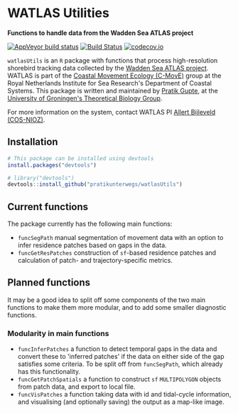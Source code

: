 # WATLAS Utilities

**Functions to handle data from the Wadden Sea ATLAS project**

<!-- badges: start -->
  [![AppVeyor build status](https://ci.appveyor.com/api/projects/status/github/pratikunterwegs/watlasUtils?branch=devbranch&svg=true)](https://ci.appveyor.com/project/pratikunterwegs/watlasUtils) [![Build Status](https://travis-ci.org/pratikunterwegs/watlasUtils.svg?branch=master)](https://travis-ci.org/pratikunterwegs/watlasUtils) [![codecov.io](https://codecov.io/github/pratikunterwegs/watlasUtils/coverage.svg?branch=master)](https://codecov.io/github/pratikunterwegs/watlasUtils/branch/master)
<!-- badges: end -->

`watlasUtils` is an `R` package with functions that process high-resolution shorebird tracking data collected by the [Wadden Sea ATLAS project](https://www.nioz.nl/en/about/cos/coastal-movement-ecology/shorebird-tracking/watlas-tracking-regional-movements). WATLAS is part of the [Coastal Movement Ecology (C-MovE)](https://www.nioz.nl/en/about/cos/coastal-movement-ecology) group at the Royal Netherlands Institute for Sea Research's Department of Coastal Systems. This package is written and maintained by [Pratik Gupte](https://www.rug.nl/staff/p.r.gupte), at the [University of Groningen's Theoretical Biology Group](https://www.rug.nl/research/gelifes/tres/).

For more information on the system, contact WATLAS PI [Allert Bijleveld (COS-NIOZ)](https://www.nioz.nl/en/about/organisation/staff/allert-bijleveld).

## Installation

```r
# This package can be installed using devtools
install.packages("devtools")

# library("devtools")
devtools::install_github("pratikunterwegs/watlasUtils")
```

## Current functions

The package currently has the following main functions:

  - `funcSegPath` manual segmentation of movement data with an option to infer residence patches based on gaps in the data.
  - `funcGetResPatches` construction of `sf`-based residence patches and calculation of patch- and trajectory-specific metrics.

## Planned functions

It may be a good idea to split off some components of the two main functions to make them more modular, and to add some smaller diagnostic functions.

### Modularity in main functions

- `funcInferPatches` a function to detect temporal gaps in the data and convert these to 'inferred patches' if the data on either side of the gap satisfies some criteria. To be split off from `funcSegPath`, which already has this functionality.
- `funcGetPatchSpatials` a function to construct `sf` `MULTIPOLYGON` objects from patch data, and export to local file.
- `funcVisPatches` a function taking data with id and tidal-cycle information, and visualising (and optionally saving) the output as a map-like image.
